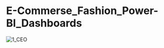 # E-Commerse_Fashion_Power-BI_Dashboards
![1_CEO](https://github.com/Rmoreshwar/E-Commerse_Fashion_Power-BI_Dashboards/assets/77679935/d04754d5-d31a-43e2-aebd-9761fae40af7)
